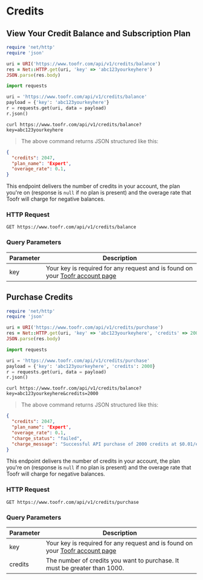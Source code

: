 # Credits

## View Your Credit Balance and Subscription Plan

```ruby
require 'net/http'
require 'json'

uri = URI('https://www.toofr.com/api/v1/credits/balance')
res = Net::HTTP.get(uri, 'key' => 'abc123yourkeyhere')
JSON.parse(res.body)
```

```python
import requests

uri = 'https://www.toofr.com/api/v1/credits/balance'
payload = {'key': 'abc123yourkeyhere'}
r = requests.get(uri, data = payload)
r.json()
```

```shell
curl https://www.toofr.com/api/v1/credits/balance?key=abc123yourkeyhere
```

> The above command returns JSON structured like this:

```json
{
  "credits": 2047,
  "plan_name": 'Expert',
  "overage_rate": 0.1,
}
```

This endpoint delivers the number of credits in your account, the plan you're on (response is `null` if no plan is present) and the overage rate that Toofr will charge for negative balances.

### HTTP Request

`GET https://www.toofr.com/api/v1/credits/balance`

### Query Parameters

Parameter | Description
--------- | -----------
key | Your key is required for any request and is found on your [Toofr account page](https://www.toofr.com/account)

## Purchase Credits

```ruby
require 'net/http'
require 'json'

uri = URI('https://www.toofr.com/api/v1/credits/purchase')
res = Net::HTTP.get(uri, 'key' => 'abc123yourkeyhere', 'credits' => 2000)
JSON.parse(res.body)
```

```python
import requests

uri = 'https://www.toofr.com/api/v1/credits/purchase'
payload = {'key': 'abc123yourkeyhere', 'credits': 2000}
r = requests.get(uri, data = payload)
r.json()
```

```shell
curl https://www.toofr.com/api/v1/credits/balance?key=abc123yourkeyhere&credits=2000
```

> The above command returns JSON structured like this:

```json
{
  "credits": 2047,
  "plan_name": 'Expert',
  "overage_rate": 0.1,
  "charge_status": "failed",
  "charge_message": "Successful API purchase of 2000 credits at $0.01/ea"
}
```

This endpoint delivers the number of credits in your account, the plan you're on (response is `null` if no plan is present) and the overage rate that Toofr will charge for negative balances.

### HTTP Request

`GET https://www.toofr.com/api/v1/credits/purchase`

### Query Parameters

Parameter | Description
--------- | -----------
key | Your key is required for any request and is found on your [Toofr account page](https://www.toofr.com/account)
credits | The number of credits you want to purchase. It must be greater than 1000.

